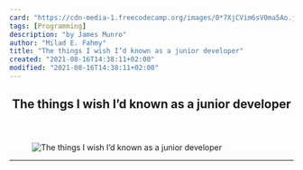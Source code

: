 ```yaml
---
card: "https://cdn-media-1.freecodecamp.org/images/0*7XjCVim6sV0ma5Ao.jpg"
tags: [Programming]
description: "by James Munro"
author: "Milad E. Fahmy"
title: "The things I wish I’d known as a junior developer"
created: "2021-08-16T14:38:11+02:00"
modified: "2021-08-16T14:38:11+02:00"
---
```

<div class="site-wrapper">
<main id="site-main" class="site-main outer">
<div class="inner">
<article class="post-full post tag-programming tag-software-development tag-javascript tag-technology tag-life-lessons ">
<header class="post-full-header">
<h1 class="post-full-title">The things I wish I’d known as a junior developer</h1>
</header>
<figure class="post-full-image">
<picture>
<source media="(max-width: 700px)" sizes="1px" srcset="data:image/gif;base64,R0lGODlhAQABAIAAAAAAAP///yH5BAEAAAAALAAAAAABAAEAAAIBRAA7 1w">
<source media="(min-width: 701px)" sizes="(max-width: 800px) 400px,
(max-width: 1170px) 700px,
1400px" srcset="https://cdn-media-1.freecodecamp.org/images/0*7XjCVim6sV0ma5Ao.jpg 300w,
https://cdn-media-1.freecodecamp.org/images/0*7XjCVim6sV0ma5Ao.jpg 600w,
https://cdn-media-1.freecodecamp.org/images/0*7XjCVim6sV0ma5Ao.jpg 1000w,
https://cdn-media-1.freecodecamp.org/images/0*7XjCVim6sV0ma5Ao.jpg 2000w">
<img onerror="this.style.display='none'" src="https://cdn-media-1.freecodecamp.org/images/0*7XjCVim6sV0ma5Ao.jpg" alt="The things I wish I’d known as a junior developer">
</picture>
</figure>
<section class="post-full-content">
<div class="post-content medium-migrated-article">
</div>
<hr>
</section>
</article>
</div>
</main>
</div>
<!-- Google Tag Manager (noscript) -->
<!-- End Google Tag Manager (noscript) -->
